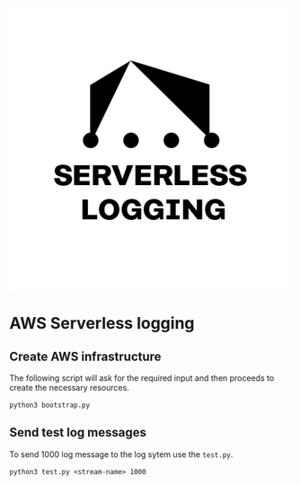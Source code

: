![](logo512.png)
# AWS Serverless logging
## Create AWS infrastructure
The following script will ask for the required input and then proceeds to create the necessary resources.
```
python3 bootstrap.py
```

## Send test log messages
To send 1000 log message to the log sytem use the `test.py`.
```
python3 test.py <stream-name> 1000
```

